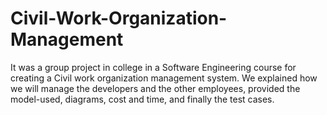 # Civil-Work-Organization-Management
It was a group project in college in a Software Engineering course for creating a Civil work organization management system. We explained how we will manage the developers and the other employees, provided the model-used, diagrams, cost and time, and finally the test cases.
